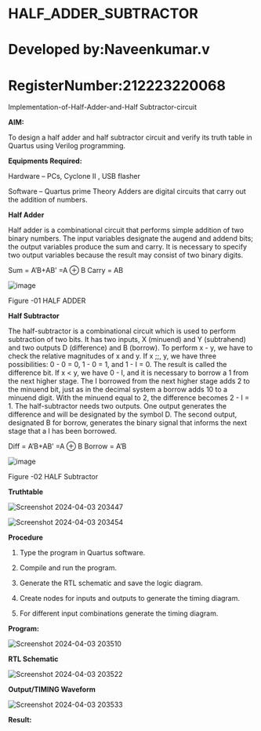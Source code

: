 # HALF_ADDER_SUBTRACTOR
# Developed by:Naveenkumar.v
# RegisterNumber:212223220068

Implementation-of-Half-Adder-and-Half Subtractor-circuit

**AIM:**

To design a half adder and half subtractor circuit and verify its truth table in Quartus using Verilog programming.

**Equipments Required:**

Hardware – PCs, Cyclone II , USB flasher 

Software – Quartus prime Theory Adders are digital circuits that carry out the addition of numbers.

**Half Adder**

Half adder is a combinational circuit that performs simple addition of two binary numbers. The input variables designate the augend and addend bits; the output variables produce the sum and carry. It is necessary to specify two output variables because the result may consist of two binary digits.

Sum = A’B+AB’ =A ⊕ B Carry = AB

![image](https://github.com/naavaneetha/HALF_ADDER_SUBTRACTOR/assets/154305477/bd4a0b2c-cdbc-4184-ab08-81578f121e1f)

Figure -01 HALF ADDER

**Half Subtractor**

The half-subtractor is a combinational circuit which is used to perform subtraction of two bits. It has two inputs, X (minuend) and Y (subtrahend) and two outputs D (difference) and B (borrow). To perform x - y, we have to check the relative magnitudes of x and y. If x ;;, y, we have three possibilities: 0 - 0 = 0, 1 - 0 = 1, and 1 - I = 0. The result is called the difference bit. If x < y, we have 0 - I, and it is necessary to borrow a 1 from the next higher stage. The I borrowed from the next higher stage adds 2 to the minuend bit, just as in the decimal system a borrow adds 10 to a minuend digit. With the minuend equal to 2, the difference becomes 2 - I = 1. The half-subtractor needs two outputs. One output generates the difference and will be designated by the symbol D. The second output, designated B for borrow, generates the binary signal that informs the next stage that a I has been borrowed. 

Diff = A’B+AB’ =A ⊕ B
Borrow = A’B

 ![image](https://github.com/naavaneetha/HALF_ADDER_SUBTRACTOR/assets/154305477/d76b099c-513f-4e7c-843a-e2fd028a531a)

Figure -02 HALF Subtractor

**Truthtable**

![Screenshot 2024-04-03 203447](https://github.com/NaveenKumarV2005/HALF_ADDER_SUBTRACTOR/assets/151476286/ad9763b7-b10f-41aa-af2e-3f1b6188eb9b)




![Screenshot 2024-04-03 203454](https://github.com/NaveenKumarV2005/HALF_ADDER_SUBTRACTOR/assets/151476286/607f9f2a-9046-4b4a-969e-735393cb356f)




**Procedure**

1.	Type the program in Quartus software.

2.	Compile and run the program.

3.	Generate the RTL schematic and save the logic diagram.

4.	Create nodes for inputs and outputs to generate the timing diagram.

5.	For different input combinations generate the timing diagram.


**Program:**

![Screenshot 2024-04-03 203510](https://github.com/NaveenKumarV2005/HALF_ADDER_SUBTRACTOR/assets/151476286/d3b208e2-e1d5-4f90-bd4e-8cfcea0d1d1b)





**RTL Schematic**

![Screenshot 2024-04-03 203522](https://github.com/NaveenKumarV2005/HALF_ADDER_SUBTRACTOR/assets/151476286/4f54b220-1217-4f52-a21e-ef07125368aa)










**Output/TIMING Waveform**

![Screenshot 2024-04-03 203533](https://github.com/NaveenKumarV2005/HALF_ADDER_SUBTRACTOR/assets/151476286/05fd547a-1e02-45fe-9cc6-7dc81acbd036)







**Result:**
